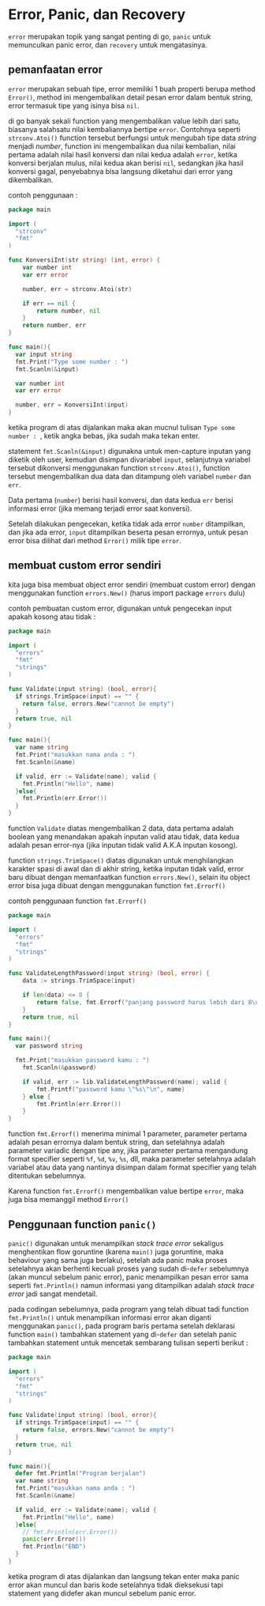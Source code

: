 # Error, Panic, dan Recovery

`error` merupakan topik yang sangat penting di go, `panic` untuk memunculkan panic error, dan `recovery` untuk mengatasinya.

## pemanfaatan error

`error` merupakan sebuah tipe, error memiliki 1 buah properti berupa method `Error()`, method ini mengembalikan detail pesan error dalam bentuk string, error termasuk tipe yang isinya bisa `nil`.

di go banyak sekali function yang mengembalikan value lebih dari satu, biasanya salahsatu nilai kembaliannya bertipe `error`.
Contohnya seperti `strconv.Atoi()` function tersebut berfungsi untuk mengubah tipe data _string_ menjadi _number_, function ini mengembalikan dua nilai kembalian, nilai pertama adalah nilai hasil konversi dan nilai kedua adalah `error`, ketika konversi berjalan mulus, nilai kedua akan berisi `nil`, sedangkan jika hasil konversi gagal, penyebabnya bisa langsung diketahui dari error yang dikembalikan.

contoh penggunaan :

```go
package main

import (
  "strconv"
  "fmt"
)

func KonversiInt(str string) (int, error) {
	var number int
	var err error

	number, err = strconv.Atoi(str)

	if err == nil {
		return number, nil
	}
	return number, err
}

func main(){
  var input string
  fmt.Print("Type some number : ")
  fmt.Scanln(&input)

  var number int
  var err error

  number, err = KonversiInt(input)
}
```

ketika program di atas dijalankan maka akan mucnul tulisan `Type some number : `, ketik angka bebas, jika sudah maka tekan enter.

statement `fmt.Scanln(&input)` digunakna untuk men-capture inputan yang diketik oleh user, kemudian disimpan divariabel `input`, selanjutnya variabel tersebut dikonversi menggunakan function `strconv.Atoi()`, function tersebut mengembalikan dua data dan ditampung oleh variabel `number` dan `err`.

Data pertama (`number`) berisi hasil konversi, dan data kedua `err` berisi informasi error (jika memang terjadi error saat konversi).

Setelah dilakukan pengecekan, ketika tidak ada error `number` ditampilkan, dan jika ada error, `input` ditampilkan beserta pesan errornya, untuk pesan error bisa dilihat dari method `Error()` milik tipe `error`.

## membuat custom error sendiri

kita juga bisa membuat object error sendiri (membuat custom error) dengan menggunakan function `errors.New()` (harus import package `errors` dulu)

contoh pembuatan custom error, digunakan untuk pengecekan input apakah kosong atau tidak :

```go
package main

import (
  "errors"
  "fmt"
  "strings"
)

func Validate(input string) (bool, error){
  if strings.TrimSpace(input) == "" {
    return false, errors.New("cannot be empty")
  }
  return true, nil
}

func main(){
  var name string
  fmt.Print("masukkan nama anda : ")
  fmt.Scanln(&name)

  if valid, err := Validate(name); valid {
    fmt.Println("Hello", name)
  }else{
    fmt.Println(err.Error())
  }
}
```

function `Validate` diatas mengembalikan 2 data, data pertama adalah boolean yang menandakan apakah inputan valid atau tidak, data kedua adalah pesan error-nya (jika inputan tidak valid A.K.A inputan kosong).

function `strings.TrimSpace()` diatas digunakan untuk menghilangkan karakter spasi di awal dan di akhir string,
ketika inputan tidak valid, error baru dibuat dengan memanfaatkan function `errors.New()`,
selain itu object error bisa juga dibuat dengan menggunakan function `fmt.Errorf()`


contoh penggunaan function `fmt.Errorf()`

```go
package main

import (
  "errors"
  "fmt"
  "strings"
)

func ValidateLengthPassword(input string) (bool, error) {
	data := strings.TrimSpace(input)

	if len(data) <= 8 {
		return false, fmt.Errorf("panjang password harus lebih dari 8\npanjang password kamu : %d dengan value \"%s\"", len(data), data)
	}
	return true, nil
}

func main(){
  var password string

  fmt.Print("masukkan password kamu : ")
	fmt.Scanln(&password)

  	if valid, err := lib.ValidateLengthPassword(name); valid {
		fmt.Printf("password kamu \"%s\"\n", name)
	} else {
		fmt.Println(err.Error())
	}
}
```

function `fmt.Errorf()` menerima minimal 1 parameter, parameter pertama adalah pesan errornya dalam bentuk string, dan setelahnya adalah parameter variadic dengan tipe any, jika parameter pertama mengandung format specifier seperti `%f`, `%d`, `%v`, `%s`, dll, maka parameter setelahnya adalah variabel atau data yang nantinya disimpan dalam format specifier yang telah ditentukan sebelumnya.

Karena function `fmt.Errorf()` mengembalikan value bertipe `error`, maka juga bisa memanggil method `Error()`

## Penggunaan function `panic()`

`panic()` digunakan untuk menampilkan _stack trace error_ sekaligus menghentikan flow goruntine (karena `main()` juga goruntine, maka behaviour yang sama juga berlaku), setelah ada panic maka proses setelahnya akan berhenti kecuali proses yang sudah di-`defer` sebelumnya (akan muncul sebelum panic error), panic menampilkan pesan error sama seperti `fmt.Println()` namun informasi yang ditampilkan adalah _stack trace error_ jadi sangat mendetail.

pada codingan sebelumnya, pada program yang telah dibuat tadi function `fmt.Println()` untuk menampilkan informasi error akan diganti menggunakan `panic()`, pada program baris pertama setelah deklarasi function `main()` tambahkan statement yang di-`defer` dan setelah panic tambahkan statement untuk mencetak sembarang tulisan seperti berikut :

```go
package main

import (
  "errors"
  "fmt"
  "strings"
)

func Validate(input string) (bool, error){
  if strings.TrimSpace(input) == "" {
    return false, errors.New("cannot be empty")
  }
  return true, nil
}

func main(){
  defer fmt.Println("Program berjalan")
  var name string
  fmt.Print("masukkan nama anda : ")
  fmt.Scanln(&name)

  if valid, err := Validate(name); valid {
    fmt.Println("Hello", name)
  }else{
    // fmt.Println(err.Error())
    panic(err.Error())
    fmt.Println("END")
  }
}
```

ketika program di atas dijalankan dan langsung tekan enter maka panic error akan muncul dan baris kode setelahnya tidak dieksekusi tapi statement yang didefer akan muncul sebelum panic error.